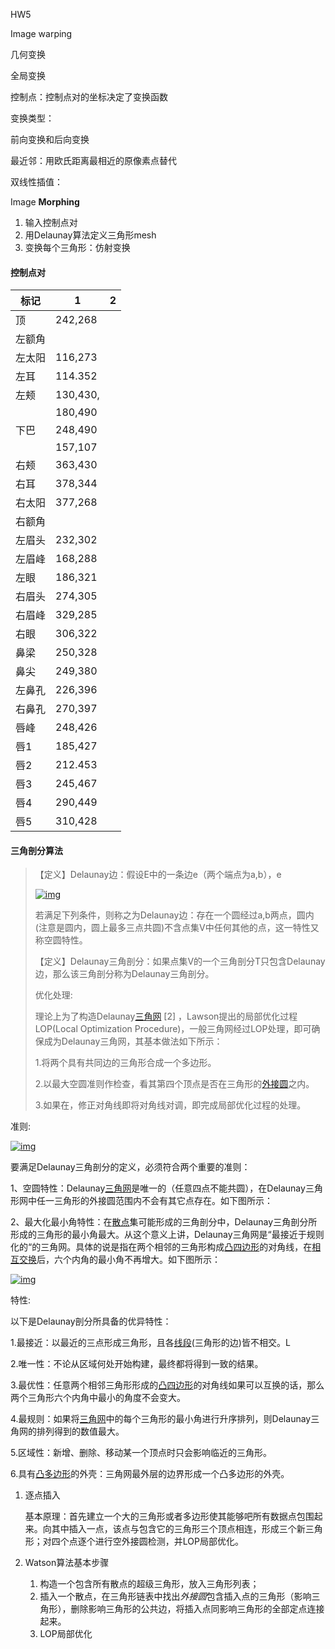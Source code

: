 HW5

Image warping 

几何变换

全局变换

控制点：控制点对的坐标决定了变换函数


变换类型：

前向变换和后向变换

最近邻：用欧氏距离最相近的原像素点替代

双线性插值：

Image **Morphing**

1. 输入控制点对
2. 用Delaunay算法定义三角形mesh
3. 变换每个三角形：仿射变换



#### 控制点对



| 标记   | 1        | 2    |
| ------ | -------- | ---- |
| 顶     | 242,268  |      |
| 左额角 |          |      |
| 左太阳 | 116,273  |      |
| 左耳   | 114.352  |      |
| 左颊   | 130,430, |      |
|        | 180,490  |      |
| 下巴   | 248,490  |      |
|        | 157,107  |      |
| 右颊   | 363,430  |      |
| 右耳   | 378,344  |      |
| 右太阳 | 377,268  |      |
| 右额角 |          |      |
| 左眉头 | 232,302  |      |
| 左眉峰 | 168,288  |      |
| 左眼   | 186,321  |      |
| 右眉头 | 274,305  |      |
| 右眉峰 | 329,285  |      |
| 右眼   | 306,322  |      |
| 鼻梁   | 250,328  |      |
| 鼻尖   | 249,380  |      |
| 左鼻孔 | 226,396  |      |
| 右鼻孔 | 270,397  |      |
| 唇峰   | 248,426  |      |
| 唇1    | 185,427  |      |
| 唇2    | 212.453  |      |
| 唇3    | 245,467  |      |
| 唇4    | 290,449  |      |
| 唇5    | 310,428  |      |

#### 三角剖分算法

> 【定义】Delaunay边：假设E中的一条边e（两个端点为a,b），e
>
> [![img](https://gss3.bdstatic.com/7Po3dSag_xI4khGkpoWK1HF6hhy/baike/s%3D250/sign=3a2e6f0e0ef41bd5de53eff161da81a0/1f178a82b9014a90b133ce98a9773912b31bee82.jpg)](https://baike.baidu.com/pic/Delaunay%E4%B8%89%E8%A7%92%E5%89%96%E5%88%86%E7%AE%97%E6%B3%95/3779918/0/9f6e19086f08a225e92488e3?fr=lemma&ct=single)
>
> 若满足下列条件，则称之为Delaunay边：存在一个圆经过a,b两点，圆内(注意是圆内，圆上最多三点共圆)不含点集V中任何其他的点，这一特性又称空圆特性。
>
> 【定义】Delaunay三角剖分：如果点集V的一个三角剖分T只包含Delaunay边，那么该三角剖分称为Delaunay三角剖分。
>
> 优化处理:
>
> 理论上为了构造Delaunay[三角网](https://baike.baidu.com/item/%E4%B8%89%E8%A7%92%E7%BD%91) [2]  ，Lawson提出的局部优化过程LOP(Local Optimization Procedure)，一般三角网经过LOP处理，即可确保成为Delaunay三角网，其基本做法如下所示：
>
> 1.将两个具有共同边的三角形合成一个多边形。
>
> 2.以最大空圆准则作检查，看其第四个顶点是否在三角形的[外接圆](https://baike.baidu.com/item/%E5%A4%96%E6%8E%A5%E5%9C%86)之内。
>
> 3.如果在，修正对角线即将对角线对调，即完成局部优化过程的处理。

准则:

[![img](https://gss1.bdstatic.com/-vo3dSag_xI4khGkpoWK1HF6hhy/baike/s%3D220/sign=b80ab1c2912397ddd2799f066982b216/2cf5e0fe9925bc31815289bd5edf8db1cb13708c.jpg)](https://baike.baidu.com/pic/Delaunay%E4%B8%89%E8%A7%92%E5%89%96%E5%88%86%E7%AE%97%E6%B3%95/3779918/0/bd7faf35eec83f9ea61e12ed?fr=lemma&ct=single)

要满足Delaunay三角剖分的定义，必须符合两个重要的准则：

1、空圆特性：Delaunay[三角网](https://baike.baidu.com/item/%E4%B8%89%E8%A7%92%E7%BD%91)是唯一的（任意四点不能共圆），在Delaunay三角形网中任一三角形的外接圆范围内不会有其它点存在。如下图所示：

2、最大化最小角特性：在[散点](https://baike.baidu.com/item/%E6%95%A3%E7%82%B9)集可能形成的三角剖分中，Delaunay三角剖分所形成的三角形的最小角最大。从这个意义上讲，Delaunay三角网是“最接近于规则化的“的三角网。具体的说是指在两个相邻的三角形构成[凸四边形](https://baike.baidu.com/item/%E5%87%B8%E5%9B%9B%E8%BE%B9%E5%BD%A2)的对角线，在[相互交换](https://baike.baidu.com/item/%E7%9B%B8%E4%BA%92%E4%BA%A4%E6%8D%A2)后，六个内角的最小角不再增大。如下图所示：

[![img](https://gss1.bdstatic.com/-vo3dSag_xI4khGkpoWK1HF6hhy/baike/s%3D250/sign=44260e0eb051f819f525044feab44a76/42166d224f4a20a43b17b4e290529822720ed08e.jpg)](https://baike.baidu.com/pic/Delaunay%E4%B8%89%E8%A7%92%E5%89%96%E5%88%86%E7%AE%97%E6%B3%95/3779918/0/504ec7f9aa1edd4c252df2ef?fr=lemma&ct=single)

特性:

以下是Delaunay剖分所具备的优异特性：

1.最接近：以最近的三点形成三角形，且各[线段](https://baike.baidu.com/item/%E7%BA%BF%E6%AE%B5)(三角形的边)皆不相交。L

2.唯一性：不论从区域何处开始构建，最终都将得到一致的结果。

3.最优性：任意两个相邻三角形形成的[凸四边形](https://baike.baidu.com/item/%E5%87%B8%E5%9B%9B%E8%BE%B9%E5%BD%A2)的对角线如果可以互换的话，那么两个三角形六个内角中最小的角度不会变大。

4.最规则：如果将[三角网](https://baike.baidu.com/item/%E4%B8%89%E8%A7%92%E7%BD%91)中的每个三角形的最小角进行升序排列，则Delaunay三角网的排列得到的数值最大。

5.区域性：新增、删除、移动某一个顶点时只会影响临近的三角形。

6.具有[凸多边形](https://baike.baidu.com/item/%E5%87%B8%E5%A4%9A%E8%BE%B9%E5%BD%A2)的外壳：三角网最外层的边界形成一个凸多边形的外壳。



1. 逐点插入

   基本原理：首先建立一个大的三角形或者多边形使其能够吧所有数据点包围起来。向其中插入一点，该点与包含它的三角形三个顶点相连，形成三个新三角形；对四个点逐个进行空外接圆检测，并LOP局部优化。

2. Watson算法基本步骤

   1. 构造一个包含所有散点的超级三角形，放入三角形列表；
   2. 插入一个散点，在三角形链表中找出*外接圆*包含插入点的三角形（影响三角形），删除影响三角形的公共边，将插入点同影响三角形的全部定点连接起来。
   3. LOP局部优化


